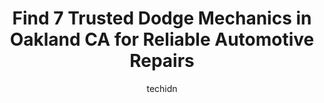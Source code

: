 ---
layout: ampstory
image: https://images.unsplash.com/photo-1542362567-b07e54358753?ixlib=rb-4.0.3&ixid=MnwxMjA3fDB8MHxwaG90by1wYWdlfHx8fGVufDB8fHx8&auto=format&fit=crop&w=640&h=853&q=80
author: techidn
featured: false
description: Experience the excellence of automotive service by visiting the 7 best Dodge Mechanic in Oakland CA, USA. With their expertise, attention to detail, and commitment to customer satisfaction, 
title: Find 7 Trusted Dodge Mechanics in Oakland CA for Reliable Automotive Repairs
cover:
   title: Find 7 Trusted Dodge Mechanics in Oakland CA for Reliable Automotive Repairs
   subtitle: Rickpate
   background: https://images.unsplash.com/photo-1542362567-b07e54358753?ixlib=rb-4.0.3&ixid=MnwxMjA3fDB8MHxwaG90by1wYWdlfHx8fGVufDB8fHx8&auto=format&fit=crop&w=640&h=853&q=80

pages: 
 - layout: thirds
   top: <h1>#1 Courtesy Chrysler Dodge Jeep Ram of Stonecrest</h1>
   bottom: "<p>Great dealer!!! Found the perfect car and got a great deal on a 22 Charger R/T. Darnell Bryant went above and beyond and made sure I got what I wanted. In and out in 2hrs</p>"
   background: https://www.knot35.com/toplist/wp-content/uploads/2023/06/best-dodge-mechanic-1-in-oakland-ca-1685839855.jpeg
   backgroundblur: true
 - layout: thirds
   top: <h1>#2 James ONeal Chrysler Dodge Jeep Ram</h1>
   bottom: "<p>1634 US Hwy 27, Bremen, GA 30110, United States</p>"
   background: https://www.knot35.com/toplist/wp-content/uploads/2023/06/best-dodge-mechanic-2-in-oakland-ca-1685839855.jpeg
   cta:
      link: https://www.knot35.com/toplist/find-7-trusted-dodge-mechanics-in-oakland-ca-for-reliable-automotive-repairs/
      text: Find 7 Trusted Dodge Mechanics in Oakland CA for Reliable Automotive Repairs
 - layout: thirds
   top: <h1>#3 First Choice Auto Repair & Brakes</h1>
   bottom: "<p>4101 Martin Luther King Jr Way, Oakland, CA 94609, United States</p>"
   background: https://www.knot35.com/toplist/wp-content/uploads/2023/06/best-dodge-mechanic-3-in-oakland-ca-1685839856.jpeg
   cta:
      link: https://www.knot35.com/toplist/find-7-trusted-dodge-mechanics-in-oakland-ca-for-reliable-automotive-repairs/
      text: Find 7 Trusted Dodge Mechanics in Oakland CA for Reliable Automotive Repairs
 - layout: thirds
   top: <h1>#4 MJ Automotive Repair and Electric</h1>
   bottom: "<p>851 E 12th St, Oakland, CA 94606, United States</p>"
   background: https://images.unsplash.com/photo-1541356665065-22676f35dd40?ixlib=rb-4.0.3&ixid=MnwxMjA3fDB8MHxwaG90by1wYWdlfHx8fGVufDB8fHx8&auto=format&fit=crop&w=640&h=853&q=80
   cta:
      link: https://www.knot35.com/toplist/find-7-trusted-dodge-mechanics-in-oakland-ca-for-reliable-automotive-repairs/
      text: Find 7 Trusted Dodge Mechanics in Oakland CA for Reliable Automotive Repairs
 - layout: thirds
   top: <h1>#5 ASE Auto Repair</h1>
   bottom: "<p>611 85th Ave, Oakland, CA 94621, United States</p>"
   background: https://images.unsplash.com/photo-1533998839656-76f5e4b2bccb?ixlib=rb-4.0.3&ixid=MnwxMjA3fDB8MHxwaG90by1wYWdlfHx8fGVufDB8fHx8&auto=format&fit=crop&w=640&h=853&q=80
   cta:
      link: https://www.knot35.com/toplist/find-7-trusted-dodge-mechanics-in-oakland-ca-for-reliable-automotive-repairs/
      text: Find 7 Trusted Dodge Mechanics in Oakland CA for Reliable Automotive Repairs
 - layout: thirds
   top: <h1>#6 German Auto Master</h1>
   bottom: "<p>2605 Market St, Oakland, CA 94607, United States</p>"
   background: https://images.unsplash.com/photo-1564951434112-64d74cc2a2d7?ixlib=rb-4.0.3&ixid=MnwxMjA3fDB8MHxwaG90by1wYWdlfHx8fGVufDB8fHx8&auto=format&fit=crop&w=640&h=853&q=80
   cta:
      link: https://www.knot35.com/toplist/find-7-trusted-dodge-mechanics-in-oakland-ca-for-reliable-automotive-repairs/
      text: Find 7 Trusted Dodge Mechanics in Oakland CA for Reliable Automotive Repairs
 - layout: thirds
   top: <h1>#7 Youngs Automotive</h1>
   bottom: "<p>3509 Grand Ave, Oakland, CA 94610, United States</p>"
   background: https://images.unsplash.com/photo-1518640467707-6811f4a6ab73?ixlib=rb-4.0.3&ixid=MnwxMjA3fDB8MHxwaG90by1wYWdlfHx8fGVufDB8fHx8&auto=format&fit=crop&w=640&h=853&q=80
   cta:
      link: https://www.knot35.com/toplist/find-7-trusted-dodge-mechanics-in-oakland-ca-for-reliable-automotive-repairs/
      text: Find 7 Trusted Dodge Mechanics in Oakland CA for Reliable Automotive Repairs
 - layout: thirds
   middle: Continue reading...
   background: https://images.unsplash.com/photo-1533735380053-eb8d0759b24a?ixlib=rb-4.0.3&ixid=MnwxMjA3fDB8MHxwaG90by1wYWdlfHx8fGVufDB8fHx8&auto=format&fit=crop&w=640&h=853&q=80
   cta:
      link: https://www.knot35.com/toplist/find-7-trusted-dodge-mechanics-in-oakland-ca-for-reliable-automotive-repairs/
      text: Find 7 Trusted Dodge Mechanics in Oakland CA for Reliable Automotive Repairs
      
---
